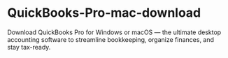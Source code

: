 # QuickBooks-Pro-mac-download
Download QuickBooks Pro for Windows or macOS — the ultimate desktop accounting software to streamline bookkeeping, organize finances, and stay tax-ready.
